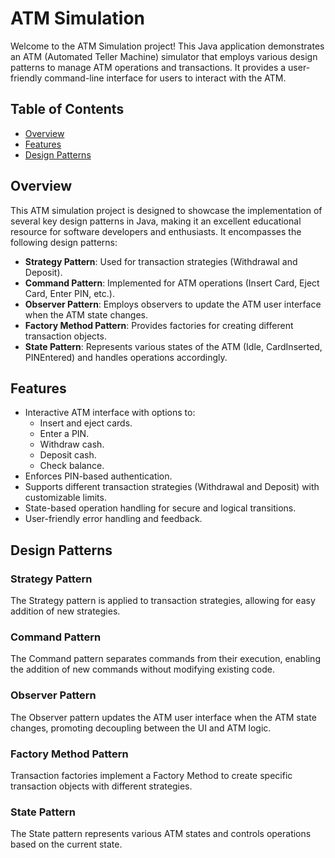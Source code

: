 # ATM Simulation

Welcome to the ATM Simulation project! This Java application demonstrates an ATM (Automated Teller Machine) simulator that employs various design patterns to manage ATM operations and transactions. It provides a user-friendly command-line interface for users to interact with the ATM.

## Table of Contents

- [Overview](#overview)
- [Features](#features)
- [Design Patterns](#design-patterns)


## Overview

This ATM simulation project is designed to showcase the implementation of several key design patterns in Java, making it an excellent educational resource for software developers and enthusiasts. It encompasses the following design patterns:

- **Strategy Pattern**: Used for transaction strategies (Withdrawal and Deposit).
- **Command Pattern**: Implemented for ATM operations (Insert Card, Eject Card, Enter PIN, etc.).
- **Observer Pattern**: Employs observers to update the ATM user interface when the ATM state changes.
- **Factory Method Pattern**: Provides factories for creating different transaction objects.
- **State Pattern**: Represents various states of the ATM (Idle, CardInserted, PINEntered) and handles operations accordingly.

## Features

- Interactive ATM interface with options to:
  - Insert and eject cards.
  - Enter a PIN.
  - Withdraw cash.
  - Deposit cash.
  - Check balance.
- Enforces PIN-based authentication.
- Supports different transaction strategies (Withdrawal and Deposit) with customizable limits.
- State-based operation handling for secure and logical transitions.
- User-friendly error handling and feedback.

## Design Patterns

### Strategy Pattern

The Strategy pattern is applied to transaction strategies, allowing for easy addition of new strategies.

### Command Pattern

The Command pattern separates commands from their execution, enabling the addition of new commands without modifying existing code.

### Observer Pattern

The Observer pattern updates the ATM user interface when the ATM state changes, promoting decoupling between the UI and ATM logic.

### Factory Method Pattern

Transaction factories implement a Factory Method to create specific transaction objects with different strategies.

### State Pattern

The State pattern represents various ATM states and controls operations based on the current state.


